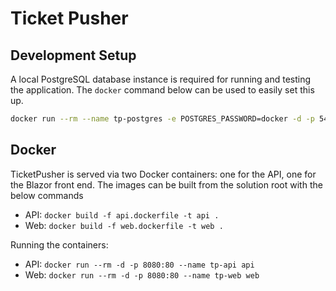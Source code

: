 # Ticket Pusher

## Development Setup

A local PostgreSQL database instance is required for running and testing the application. The `docker` command below can be used to easily set this up.

```sh
docker run --rm --name tp-postgres -e POSTGRES_PASSWORD=docker -d -p 5432:5432 -v $HOME/dockervolumes/TicketPusher:/var/lib/postgresql/data postgres
```

## Docker

TicketPusher is served via two Docker containers: one for the API, one for the Blazor front end. The images can be built from the solution root with the below commands

- API: `docker build -f api.dockerfile -t api .`
- Web: `docker build -f web.dockerfile -t web .`

Running the containers:

- API: `docker run --rm -d -p 8080:80 --name tp-api api`
- Web: `docker run --rm -d -p 8080:80 --name tp-web web`
